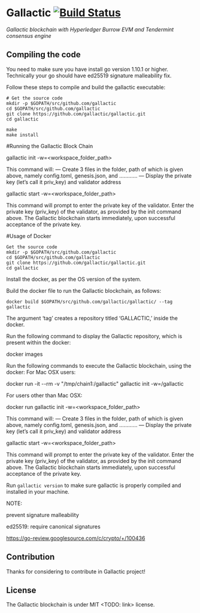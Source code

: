 # Gallactic [![Build Status](https://api.travis-ci.org/gallactic/gallactic.svg?branch=master)](https://travis-ci.org/gallactic/gallactic)
*Gallactic blockchain with Hyperledger Burrow EVM and Tendermint consensus engine*

## Compiling the code
You need to make sure you have install go version 1.10.1 or higher. Technically your go should have ed25519 signature malleability fix.

Follow these steps to compile and build the gallactic executable:

```
# Get the source code
mkdir -p $GOPATH/src/github.com/gallactic
cd $GOPATH/src/github.com/gallactic
git clone https://github.com/gallactic/gallactic.git
cd gallactic

make
make install
```
#Running the Gallactic Block Chain

 gallactic init -w=<workspace_folder_path>

 This command will:
— Create 3 files in the folder, path of which is given above, namely config.toml, genesis.json, and …………
— Display the private key (let’s call it priv_key) and validator address

 gallactic start -w=<workspace_folder_path>

This command will prompt to enter the private key of the validator. Enter the private key (priv_key) of the validator, as provided by the init command above.
The Gallactic blockchain starts immediately, upon successful acceptance of the private key.


#Usage of Docker

    Get the source code
	mkdir -p $GOPATH/src/github.com/gallactic
	cd $GOPATH/src/github.com/gallactic
	git clone https://github.com/gallactic/gallactic.git
	cd gallactic

Install the docker, as per the OS version of the system.

Build the docker file to run the Gallactic blockchain, as follows:

	docker build $GOPATH/src/github.com/gallactic/gallactic/ --tag gallactic

The argument ‘tag’ creates a repository titled ‘GALLACTIC,’ inside the docker.

Run the following command to display the Gallactic repository, which is present within the docker:

 docker images

 Run the following commands to execute the Gallactic blockchain, using the docker:
For Mac OSX users:

docker run -it --rm -v "/tmp/chain1:/gallactic"  gallactic init -w=/gallactic

For users other than Mac OSX:

docker run gallactic init -w=<workspace_folder_path>

This command will:
— Create 3 files in the folder, path of which is given above, namely config.toml, genesis.json, and …………
— Display the private key (let’s call it priv_key) and validator address

gallactic start -w=<workspace_folder_path>

This command will prompt to enter the private key of the validator. Enter the private key (priv_key) of the validator, as provided by the init command above.
The Gallactic blockchain starts immediately, upon successful acceptance of the private key.

Run `gallactic version` to make sure gallactic is properly compiled and installed in your machine.

NOTE:

prevent signature malleability

ed25519: require canonical signatures

https://go-review.googlesource.com/c/crypto/+/100436

## Contribution
Thanks for considering to contribute in Gallactic project!

## License
The Gallactic blockchain is under MIT <TODO: link> license.
